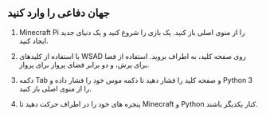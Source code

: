 ## جهان دفاعی را وارد کنید

1. Minecraft Pi را از منوی اصلی باز کنید. یک بازی را شروع کنید و یک دنیای جدید ایجاد کنید.

2. با استفاده از کلیدهای WSAD روی صفحه کلید، به اطراف بروید. استفاده از فضا برای پرش، و دو برابر فضای پرواز برای پرواز.

3. دکمه Tab و صفحه کلید را فشار دهید تا دکمه موس خود را فشار داده و Python 3 را از منوی اصلی باز کنید.

4. پنجره های خود را در اطراف حرکت دهید تا Minecraft و Python کنار یکدیگر باشند.